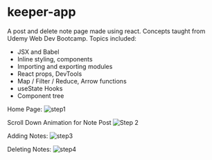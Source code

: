 # keeper-app
A post and delete note page made using react. Concepts taught from Udemy Web Dev Bootcamp.
Topics included:
- JSX and Babel
- Inline styling, components
- Importing and exporting modules
- React props, DevTools
- Map / Filter / Reduce, Arrow functions
- useState Hooks
- Component tree

Home Page:
![step1](https://user-images.githubusercontent.com/31941027/103803563-bb818280-501e-11eb-8c53-22903807ecef.PNG)

Scroll Down Animation for Note Post
![Step 2](https://user-images.githubusercontent.com/31941027/103803702-e9ff5d80-501e-11eb-9ad8-10dbce4b2a70.PNG)

Adding Notes:
![step3](https://user-images.githubusercontent.com/31941027/103804071-86c1fb00-501f-11eb-9820-8f89682c4f58.PNG)

Deleting Notes:
![step4](https://user-images.githubusercontent.com/31941027/103804208-b96bf380-501f-11eb-95b7-516c0c16e53d.PNG)


